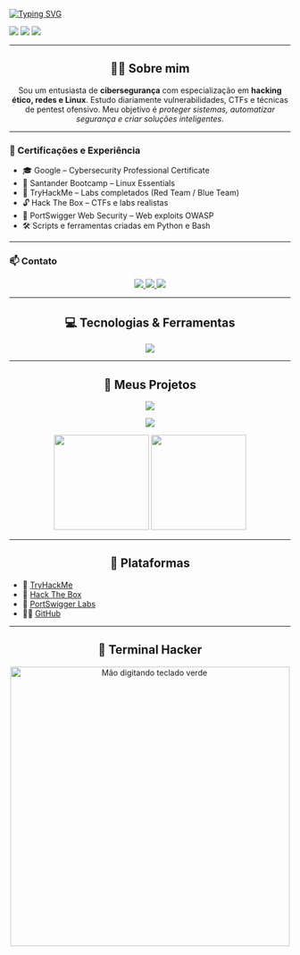 [![Typing SVG](https://readme-typing-svg.demolab.com/?lines=Felipe;Segurança+Cibernética&center=true&vCenter=true&height=53&size=70&width=1050&color=00ff00&font=Jersey+25&duration=3000)](https://github.com/kravuhas)

<img src="https://capsule-render.vercel.app/api?type=waving&color=0:00de00,100:009900&height=75"/>
<img src="https://capsule-render.vercel.app/api?type=transparent&height=25&fontColor=00ff00&fontSize=30&desc=Hacking+não+é+crime+—+é+conhecimento+com+propósito,+ética+e+responsabilidade.&descSize=25&descAlignY=80&animation=twinkling"/>
<img src="https://capsule-render.vercel.app/api?type=waving&color=0:00de00,100:009900&section=footer&height=75"/>

---

<h2 align="center">👨‍💻 Sobre mim</h2>

<p align="center">
Sou um entusiasta de <strong>cibersegurança</strong> com especialização em <strong>hacking ético, redes e Linux</strong>.  
Estudo diariamente vulnerabilidades, CTFs e técnicas de pentest ofensivo.  
Meu objetivo é <em>proteger sistemas, automatizar segurança e criar soluções inteligentes</em>.
</p>

---

### 📜 Certificações e Experiência

- 🎓 Google – Cybersecurity Professional Certificate  
- 🐧 Santander Bootcamp – Linux Essentials  
- 🧠 TryHackMe – Labs completados (Red Team / Blue Team)  
- 🔓 Hack The Box – CTFs e labs realistas  
- 🧪 PortSwigger Web Security – Web exploits OWASP  
- 🛠️ Scripts e ferramentas criadas em Python e Bash

---

### 📫 Contato

<p align="center">
  <a href="mailto:falipehbu97uj5656@gmail.com">
    <img src="https://img.shields.io/badge/Gmail-111?style=for-the-badge&logo=gmail&logoColor=00ff00" />
  </a>
  <a href="https://www.instagram.com/feli_peznx">
    <img src="https://img.shields.io/badge/Instagram-111?style=for-the-badge&logo=instagram&logoColor=00ff00" />
  </a>
  <a href="https://wa.me/5511955999025">
    <img src="https://img.shields.io/badge/WhatsApp-111?style=for-the-badge&logo=whatsapp&logoColor=00ff00" />
  </a>
</p>

---

<h2 align="center">💻 Tecnologias & Ferramentas</h2>

<p align="center">
  <img src="https://skillicons.dev/icons?i=python,bash,linux,git,github,nmap,neovim,vim,debian,c,cassandra&perline=11" />
</p>

---

<h2 align="center">📁 Meus Projetos</h2>

<p align="center">
  <a href="https://github.com/kravuhas/find_subdomain">
    <img src="https://github-readme-stats.vercel.app/api/pin/?username=kravuhas&repo=find_subdomain&title_color=00ff00&text_color=ffffff&border_color=00ff00&bg_color=111111&icon_color=00ff00&description_lines_count=3"/>
  </a>
</p>

<p align="center">
  <img src="https://streak-stats.demolab.com?user=kravuhas&locale=pt_BR&date_format=M%20j%5B%2C%20Y%5D&card_width=815&border=00FF00&ring=00FF3C&fire=00FF3C&sideNums=FFFFFF&currStreakNum=EBEBEB&currStreakLabel=00FF3C&dates=0000007C&background=45%2C006200%2C00FF3C"/>
</p>

<p align="center">
  <img height=170 src="https://github-readme-stats.vercel.app/api?username=kravuhas&custom_title=Github%20Status%20-%20Felipe&show=prs_merged&show_icons=true&locale=pt-br&title_color=00FF3C&text_color=fffffa&icon_color=003800&ring_color=00FF3C&border_color=00FF00&bg_color=35,006200,00FF3C&line_height=30&number_format=long&rank_icon=github"/>
  <img height=170 src="https://github-readme-stats.vercel.app/api/top-langs/?username=kravuhas&langs_count=6&title_color=00FF3C&text_color=fffffa&border_color=00FF00&bg_color=35,006200,00FF3C&locale=pt-br&card_width=320&layout=compact&size_weight=0.1&count_weight=0.1"/>
</p>

---

<h2 align="center">🧠 Plataformas</h2>

- 🧪 [TryHackMe](https://tryhackme.com/p/seu_user)  
- 🎯 [Hack The Box](https://app.hackthebox.com/users/seu_user)  
- 🧬 [PortSwigger Labs](https://portswigger.net/web-security)  
- 🧑‍💻 [GitHub](https://github.com/kravuhas)

---

<h2 align="center">🐍 Terminal Hacker</h2>

<p align="center">
  <img src="https://images.unsplash.com/photo-1518773553398-650c184e0bb3?ixlib=rb-4.0.3&auto=format&fit=crop&w=800&q=80" width="500px" alt="Mão digitando teclado verde" />
</p>
